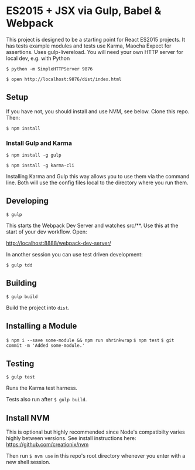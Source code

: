 # ES2015 + JSX via Gulp, Babel & Webpack

This project is designed to be a starting point for React ES2015 projects. It has tests example modules and tests use Karma, Maocha Expect for assertions. Uses gulp-livereload. You will need your own HTTP server for local dev, e.g. with Python

`$ python -m SimpleHTTPServer 9876`

`$ open http://localhost:9876/dist/index.html`

## Setup

If you have not, you should install and use NVM, see below. Clone this repo. Then:

`$ npm install`

### Install Gulp and Karma

`$ npm install -g gulp`

`$ npm install -g karma-cli`

Installing Karma and Gulp this way allows you to use them via the command line. Both will use the config files local to the directory where you run them.

## Developing

`$ gulp`

This starts the Webpack Dev Server and watches src/**. Use this at the start of your dev workflow. Open:

[http://localhost:8888/webpack-dev-server/](http://localhost:8888/webpack-dev-server/)

In another session you can use test driven development:

`$ gulp tdd`


## Building

`$ gulp build`

Build the project into `dist`.

## Installing a Module

`$ npm i --save some-module && npm run shrinkwrap`
`$ npm test`
`$ git commit -m 'Added some-module.'`

## Testing

`$ gulp test`

Runs the Karma test harness.

Tests also run after `$ gulp build`.

## Install NVM

This is optional but highly recommended since Node's compatibilty varies highly between versions. See install instructions here: https://github.com/creationix/nvm

Then run `$ nvm use` in this repo's root directory whenever you enter with a new shell session.
